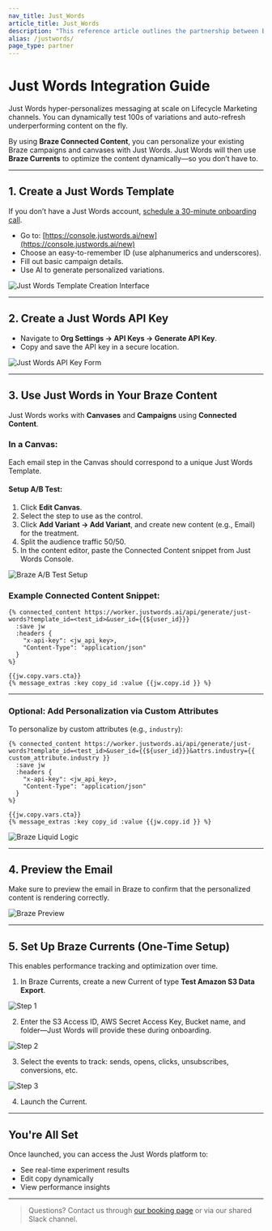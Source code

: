 ```yaml
---
nav_title: Just_Words
article_title: Just_Words
description: "This reference article outlines the partnership between Braze and Just Words, an AI-based SaaS business platform that creates personalized versions of existing campaigns and optimizes subject lines, creative content, and HTML email layouts over time."
alias: /justwords/
page_type: partner
---
```

# Just Words Integration Guide

Just Words hyper-personalizes messaging at scale on Lifecycle Marketing channels. You can dynamically test 100s of variations and auto-refresh underperforming content on the fly.

By using **Braze Connected Content**, you can personalize your existing Braze campaigns and canvases with Just Words. Just Words will then use **Braze Currents** to optimize the content dynamically—so you don’t have to.

---

## 1. Create a Just Words Template

If you don’t have a Just Words account, [schedule a 30-minute onboarding call](https://www.justwords.ai/book-demo).

- Go to: [https://console.justwords.ai/new](https://console.justwords.ai/new)
- Choose an easy-to-remember ID (use alphanumerics and underscores).
- Fill out basic campaign details.
- Use AI to generate personalized variations.

![Just Words Template Creation Interface](https://imagedelivery.net/lLhosygWiKIAdQXdGdijjg/7d52f16f-89ea-46ae-43f7-5066a5c3d400/public)

---

## 2. Create a Just Words API Key

- Navigate to **Org Settings → API Keys → Generate API Key**.
- Copy and save the API key in a secure location.

![Just Words API Key Form](https://imagedelivery.net/lLhosygWiKIAdQXdGdijjg/f7dd0269-86c0-420f-369a-970133da2f00/public)

---

## 3. Use Just Words in Your Braze Content

Just Words works with **Canvases** and **Campaigns** using **Connected Content**.

### In a Canvas:

Each email step in the Canvas should correspond to a unique Just Words Template.

#### Setup A/B Test:

1. Click **Edit Canvas**.
2. Select the step to use as the control.
3. Click **Add Variant → Add Variant**, and create new content (e.g., Email) for the treatment.
4. Split the audience traffic 50/50.
5. In the content editor, paste the Connected Content snippet from Just Words Console.

![Braze A/B Test Setup](https://imagedelivery.net/lLhosygWiKIAdQXdGdijjg/6645cc58-acd0-4a8a-9079-a2516c94fa00/public)

### Example Connected Content Snippet:

```liquid
{% connected_content https://worker.justwords.ai/api/generate/just-words?template_id=<test_id>&user_id={{${user_id}}}
  :save jw
  :headers {
    "x-api-key": <jw_api_key>,
    "Content-Type": "application/json"
  }
%}

{{jw.copy.vars.cta}}
{% message_extras :key copy_id :value {{jw.copy.id }} %}
```

---

### Optional: Add Personalization via Custom Attributes

To personalize by custom attributes (e.g., `industry`):

```liquid
{% connected_content https://worker.justwords.ai/api/generate/just-words?template_id=<test_id>&user_id={{${user_id}}}&attrs.industry={{ custom_attribute.industry }}
  :save jw
  :headers {
    "x-api-key": <jw_api_key>,
    "Content-Type": "application/json"
  }
%}

{{jw.copy.vars.cta}}
{% message_extras :key copy_id :value {{jw.copy.id }} %}
```

![Braze Liquid Logic](https://imagedelivery.net/lLhosygWiKIAdQXdGdijjg/f94640cc-82f6-4099-a9b2-fcd1d47a3900/public)

---

## 4. Preview the Email

Make sure to preview the email in Braze to confirm that the personalized content is rendering correctly.

![Braze Preview](https://imagedelivery.net/lLhosygWiKIAdQXdGdijjg/deaf4216-ca1f-4775-6964-0e14d8e6d900/public)

---

## 5. Set Up Braze Currents (One-Time Setup)

This enables performance tracking and optimization over time.

1. In Braze Currents, create a new Current of type **Test Amazon S3 Data Export**.

![Step 1](https://imagedelivery.net/lLhosygWiKIAdQXdGdijjg/c81efaff-a5ee-43bb-dd6c-d04a0152cc00/public)

2. Enter the S3 Access ID, AWS Secret Access Key, Bucket name, and folder—Just Words will provide these during onboarding.

![Step 2](https://imagedelivery.net/lLhosygWiKIAdQXdGdijjg/51d64b0d-9ba9-4d74-8a4c-eec636c21700/public)

3. Select the events to track: sends, opens, clicks, unsubscribes, conversions, etc.

![Step 3](https://imagedelivery.net/lLhosygWiKIAdQXdGdijjg/4105908f-2e83-400f-5604-cfefc98d9f00/public)

4. Launch the Current.

---

## You're All Set

Once launched, you can access the Just Words platform to:

- See real-time experiment results
- Edit copy dynamically
- View performance insights

---

> Questions? Contact us through [our booking page](https://www.justwords.ai/booking) or via our shared Slack channel.

